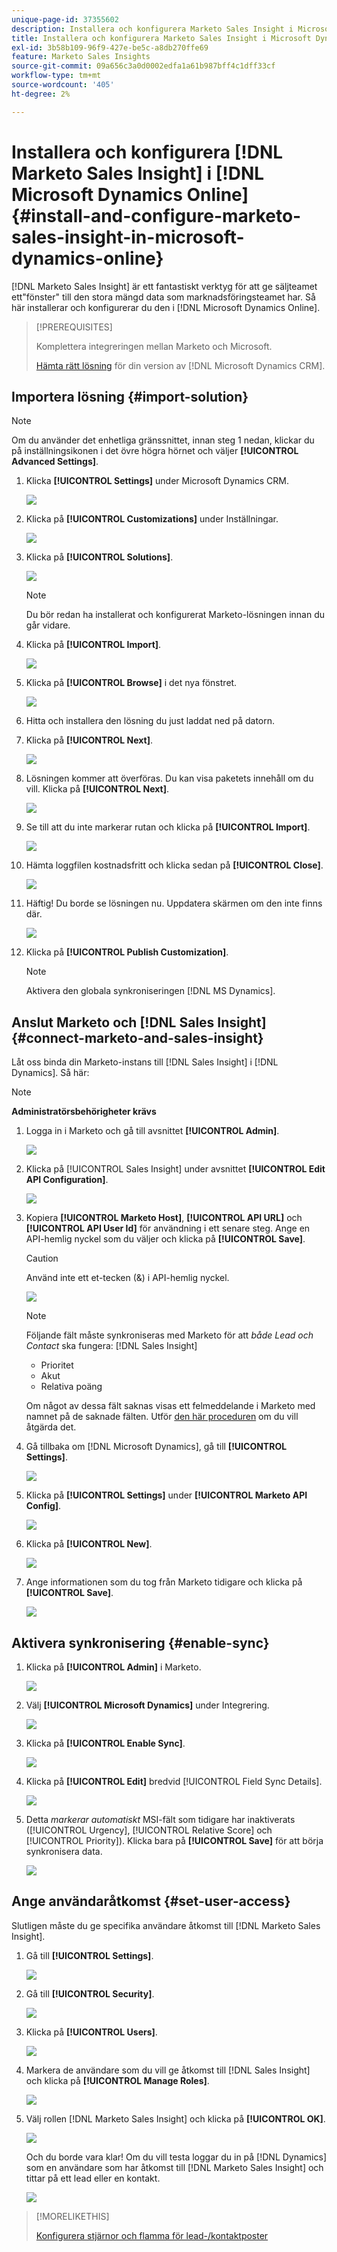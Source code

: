 ```yaml
---
unique-page-id: 37355602
description: Installera och konfigurera Marketo Sales Insight i Microsoft Dynamics Online - Marketo Docs - produktdokumentation
title: Installera och konfigurera Marketo Sales Insight i Microsoft Dynamics Online
exl-id: 3b58b109-96f9-427e-be5c-a8db270ffe69
feature: Marketo Sales Insights
source-git-commit: 09a656c3a0d0002edfa1a61b987bff4c1dff33cf
workflow-type: tm+mt
source-wordcount: '405'
ht-degree: 2%

---
```


# Installera och konfigurera [!DNL Marketo Sales Insight] i [!DNL Microsoft Dynamics Online] {#install-and-configure-marketo-sales-insight-in-microsoft-dynamics-online}

[!DNL Marketo Sales Insight] är ett fantastiskt verktyg för att ge säljteamet ett&quot;fönster&quot; till den stora mängd data som marknadsföringsteamet har. Så här installerar och konfigurerar du den i [!DNL Microsoft Dynamics Online].

>[!PREREQUISITES]
>
>Komplettera integreringen mellan Marketo och Microsoft.
>
>[Hämta rätt lösning](/help/marketo/product-docs/marketo-sales-insight/msi-for-microsoft-dynamics/installing/download-the-marketo-sales-insight-solution-for-microsoft-dynamics.md) för din version av [!DNL Microsoft Dynamics CRM].

## Importera lösning {#import-solution}

>[!NOTE]
>
>Om du använder det enhetliga gränssnittet, innan steg 1 nedan, klickar du på inställningsikonen i det övre högra hörnet och väljer **[!UICONTROL Advanced Settings]**.

1. Klicka **[!UICONTROL Settings]** under Microsoft Dynamics CRM.

   ![](assets/image2014-12-12-9-3a4-3a56-1.png)

1. Klicka på **[!UICONTROL Customizations]** under Inställningar.

   ![](assets/image2015-4-29-14-3a22-3a1-1.png)

1. Klicka på **[!UICONTROL Solutions]**.

   ![](assets/image2014-12-12-9-3a5-3a17-1.png)

   >[!NOTE]
   >
   >Du bör redan ha installerat och konfigurerat Marketo-lösningen innan du går vidare.

1. Klicka på **[!UICONTROL Import]**.

   ![](assets/image2014-12-12-9-3a5-3a27-1.png)

1. Klicka på **[!UICONTROL Browse]** i det nya fönstret.

   ![](assets/image2014-12-12-9-3a5-3a36-1.png)

1. Hitta och installera den lösning du just laddat ned på datorn.

1. Klicka på **[!UICONTROL Next]**.

   ![](assets/seven.png)

1. Lösningen kommer att överföras. Du kan visa paketets innehåll om du vill. Klicka på **[!UICONTROL Next]**.

   ![](assets/image2014-12-12-9-3a6-3a10-1.png)

1. Se till att du inte markerar rutan och klicka på **[!UICONTROL Import]**.

   ![](assets/image2014-12-12-9-3a6-3a19-1.png)

1. Hämta loggfilen kostnadsfritt och klicka sedan på **[!UICONTROL Close]**.

   ![](assets/image2014-12-12-9-3a6-3a29-1.png)

1. Häftig! Du borde se lösningen nu. Uppdatera skärmen om den inte finns där.

   ![](assets/eleven.png)

1. Klicka på **[!UICONTROL Publish Customization]**.

   >[!NOTE]
   >
   >Aktivera den globala synkroniseringen [!DNL MS Dynamics].

## Anslut Marketo och [!DNL Sales Insight] {#connect-marketo-and-sales-insight}

Låt oss binda din Marketo-instans till [!DNL Sales Insight] i [!DNL Dynamics]. Så här:

>[!NOTE]
>
>**Administratörsbehörigheter krävs**

1. Logga in i Marketo och gå till avsnittet **[!UICONTROL Admin]**.

   ![](assets/image2014-12-12-9-3a6-3a50-1.png)

1. Klicka på [!UICONTROL Sales Insight] under avsnittet **[!UICONTROL Edit API Configuration]**.

   ![](assets/image2014-12-12-9-3a7-3a0-1.png)

1. Kopiera **[!UICONTROL Marketo Host]**, **[!UICONTROL API URL]** och **[!UICONTROL API User Id]** för användning i ett senare steg. Ange en API-hemlig nyckel som du väljer och klicka på **[!UICONTROL Save]**.

   >[!CAUTION]
   >
   >Använd inte ett et-tecken (&amp;) i API-hemlig nyckel.

   ![](assets/image2014-12-12-9-3a7-3a9-1.png)

   >[!NOTE]
   >
   >Följande fält måste synkroniseras med Marketo för att _både Lead och Contact_ ska fungera: [!DNL Sales Insight]
   >
   >* Prioritet
   >* Akut
   >* Relativa poäng
   >
   >Om något av dessa fält saknas visas ett felmeddelande i Marketo med namnet på de saknade fälten. Utför [den här proceduren](/help/marketo/product-docs/marketo-sales-insight/msi-for-microsoft-dynamics/setting-up-and-using/required-fields-for-syncing-marketo-with-dynamics.md) om du vill åtgärda det.

1. Gå tillbaka om [!DNL Microsoft Dynamics], gå till **[!UICONTROL Settings]**.

   ![](assets/image2014-12-12-9-3a7-3a25-1.png)

1. Klicka på **[!UICONTROL Settings]** under **[!UICONTROL Marketo API Config]**.

   ![](assets/image2014-12-12-9-3a7-3a34-1.png)

1. Klicka på **[!UICONTROL New]**.

   ![](assets/image2014-12-12-9-3a8-3a8-1.png)

1. Ange informationen som du tog från Marketo tidigare och klicka på **[!UICONTROL Save]**.

   ![](assets/image2014-12-12-9-3a8-3a17-1.png)

## Aktivera synkronisering {#enable-sync}

1. Klicka på **[!UICONTROL Admin]** i Marketo.

   ![](assets/enable-one.png)

1. Välj **[!UICONTROL Microsoft Dynamics]** under Integrering.

   ![](assets/enable-two.png)

1. Klicka på **[!UICONTROL Enable Sync]**.

   ![](assets/enable-three.png)

1. Klicka på **[!UICONTROL Edit]** bredvid [!UICONTROL Field Sync Details].

   ![](assets/enable-four.png)

1. Detta _markerar automatiskt_ MSI-fält som tidigare har inaktiverats ([!UICONTROL Urgency], [!UICONTROL Relative Score] och [!UICONTROL Priority]). Klicka bara på **[!UICONTROL Save]** för att börja synkronisera data.

   ![](assets/enable-five.png)

## Ange användaråtkomst {#set-user-access}

Slutligen måste du ge specifika användare åtkomst till [!DNL Marketo Sales Insight].

1. Gå till **[!UICONTROL Settings]**.

   ![](assets/image2014-12-12-9-3a8-3a34-1.png)

1. Gå till **[!UICONTROL Security]**.

   ![](assets/image2015-4-29-14-3a56-3a33-1.png)

1. Klicka på **[!UICONTROL Users]**.

   ![](assets/image2015-4-29-14-3a57-3a46-1.png)

1. Markera de användare som du vill ge åtkomst till [!DNL Sales Insight] och klicka på **[!UICONTROL Manage Roles]**.

   ![](assets/image2015-4-29-14-3a59-3a31-1.png)

1. Välj rollen [!DNL Marketo Sales Insight] och klicka på **[!UICONTROL OK]**.

   ![](assets/image2014-12-12-9-3a9-3a22-1.png)

   Och du borde vara klar! Om du vill testa loggar du in på [!DNL Dynamics] som en användare som har åtkomst till [!DNL Marketo Sales Insight] och tittar på ett lead eller en kontakt.

   ![](assets/image2015-4-29-15-3a2-3a27-1.png)

>[!MORELIKETHIS]
>
>[Konfigurera stjärnor och flamma för lead-/kontaktposter](/help/marketo/product-docs/marketo-sales-insight/msi-for-microsoft-dynamics/setting-up-and-using/setting-up-stars-and-flames-for-lead-contact-records.md)
